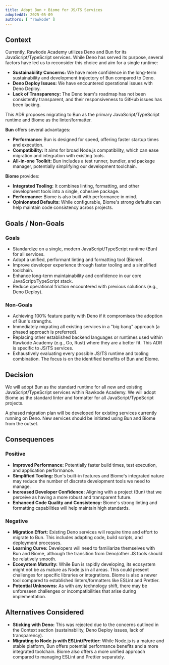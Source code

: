 ```yaml
---
title: Adopt Bun + Biome for JS/TS Services
adoptedAt: 2025-05-09
authors: [ "rawkode" ]
---
```


## Context

Currently, Rawkode Academy utilizes Deno and Bun for its JavaScript/TypeScript
services. While Deno has served its purpose, several factors have led us to
reconsider this choice and aim for a single runtime:

- **Sustainability Concerns:** We have more confidence in the long-term
  sustainability and development trajectory of Bun compared to Deno.
- **Deno Deploy Issues:** We have encountered operational issues with Deno
  Deploy.
- **Lack of Transparency:** The Deno team's roadmap has not been consistently
  transparent, and their responsiveness to GitHub issues has been lacking.

This ADR proposes migrating to Bun as the primary JavaScript/TypeScript runtime
and Biome as the linter/formatter.

**Bun** offers several advantages:

- **Performance:** Bun is designed for speed, offering faster startup times and
  execution.
- **Compatibility:** It aims for broad Node.js compatibility, which can ease
  migration and integration with existing tools.
- **All-in-one Toolkit:** Bun includes a test runner, bundler, and package
  manager, potentially simplifying our development toolchain.

**Biome** provides:

- **Integrated Tooling:** It combines linting, formatting, and other development
  tools into a single, cohesive package.
- **Performance:** Biome is also built with performance in mind.
- **Opinionated Defaults:** While configurable, Biome's strong defaults can help
  maintain code consistency across projects.

## Goals / Non-Goals

### Goals

- Standardize on a single, modern JavaScript/TypeScript runtime (Bun) for all
  services.
- Adopt a unified, performant linting and formatting tool (Biome).
- Improve developer experience through faster tooling and a simplified
  toolchain.
- Enhance long-term maintainability and confidence in our core
  JavaScript/TypeScript stack.
- Reduce operational friction encountered with previous solutions (e.g., Deno
  Deploy).

### Non-Goals

- Achieving 100% feature parity with Deno if it compromises the adoption of
  Bun's strengths.
- Immediately migrating all existing services in a "big bang" approach (a phased
  approach is preferred).
- Replacing other established backend languages or runtimes used within Rawkode
  Academy (e.g., Go, Rust) where they are a better fit. This ADR is specific to
  JS/TS services.
- Exhaustively evaluating every possible JS/TS runtime and tooling combination.
  The focus is on the identified benefits of Bun and Biome.

## Decision

We will adopt Bun as the standard runtime for all new and existing
JavaScript/TypeScript services within Rawkode Academy. We will adopt Biome as
the standard linter and formatter for all JavaScript/TypeScript projects.

A phased migration plan will be developed for existing services currently
running on Deno. New services should be initiated using Bun and Biome from the
outset.

## Consequences

### Positive

- **Improved Performance:** Potentially faster build times, test execution, and
  application performance.
- **Simplified Tooling:** Bun's built-in features and Biome's integrated nature
  may reduce the number of discrete development tools we need to manage.
- **Increased Developer Confidence:** Aligning with a project (Bun) that we
  perceive as having a more robust and transparent future.
- **Enhanced Code Quality and Consistency:** Biome's strong linting and
  formatting capabilities will help maintain high standards.

### Negative

- **Migration Effort:** Existing Deno services will require time and effort to
  migrate to Bun. This includes adapting code, build scripts, and deployment
  processes.
- **Learning Curve:** Developers will need to familiarize themselves with Bun
  and Biome, although the transition from Deno/other JS tools should be
  relatively smooth.
- **Ecosystem Maturity:** While Bun is rapidly developing, its ecosystem might
  not be as mature as Node.js in all areas. This could present challenges for
  specific libraries or integrations. Biome is also a newer tool compared to
  established linters/formatters like ESLint and Prettier.
- **Potential Unknowns:** As with any technology shift, there may be unforeseen
  challenges or incompatibilities that arise during implementation.

## Alternatives Considered

- **Sticking with Deno:** This was rejected due to the concerns outlined in the
  Context section (sustainability, Deno Deploy issues, lack of transparency).
- **Migrating to Node.js with ESLint/Prettier:** While Node.js is a mature and
  stable platform, Bun offers potential performance benefits and a more
  integrated toolchain. Biome also offers a more unified approach compared to
  managing ESLint and Prettier separately.

